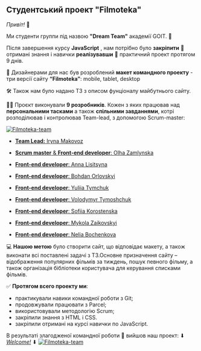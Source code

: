 ## Студентський проект "Filmoteka"

_Привіт!_ :wave:

Ми студенти группи під назвою **"Dream Team"** академії GOIT. :rocket:

Після завершення курсу **JavaScript** , нам потрібно було **закріпити**
:pushpin: отримані знання і навички **реалізувавши** :page_with_curl: практичний
проект протягом 9 днів.

:art: Дизайнерами для нас був розроблений **макет командного проекту** - три
версії сайту **“Filmoteka”**: mobile, tablet, desktop

:hammer_and_wrench: Також нам було надано ТЗ з описом фунціоналу майбутнього
сайту.

:man_student: Проєкт виконували **9 розробників**. Кожен з яких працював над
**персональними тасками** а також **спільними завданнями**, котрі розподілював і
контролював Team-lead, з допомогою Scrum-master:

<a href="https://irenecreadora.github.io/filmoteka-dream-team/"><img src="https://drive.google.com/file/d/1ML0WLnVFLzUHKrWmqs-kV-PXAHnh-1QR/view?usp=share_link" alt="Filmoteka-team" border="0"></a>

- [**Team Lead:** Iryna Makovoz](https://github.com/IreneCreadora)

- [**Scrum master** & **Front-end developer**: Olha Zamlynska](https://github.com/olhazamlynska)

- [**Front-end developer**: Anna Lisitsyna](https://github.com/lisitsyna-anna)

- [**Front-end developer**: Bohdan Orlovskyi](https://github.com/Bohdan100)

- [**Front-end developer**: Yuliia Tymchuk](https://github.com/yuliia-tymchuk)

- [**Front-end developer**: Volodymyr Tymoshchuk](https://github.com/Vobzilla)

- [**Front-end developer**: Sofiia Korostenska](https://github.com/SofiiaKorost)

- [**Front-end developer**: Mykola Zaikovskyi](https://github.com/mykola1982)

- [**Front-end developer**: Nelia Bochenkova](https://github.com/Nelia95)

:computer: **Нашою метою** було створити сайт, що відповідає макету, а також
виконати всі поставлені задачі з ТЗ.Основне призначення сайту – відображення
популярних фільмів за тиждень, пошук певного фільму, а також організація
бібліотеки користувача для керування списками фільмів.

:white_check_mark: **Протягом всего проекту ми**:

- практикували навики командної роботи з Git;
- продовжували працювати з Parcel;
- використовували методологію Scrum;
- закріпили знання з HTML і CSS.
- закріпили отримані на курсі навички по JavaScript.

В результаті злагодженої командної роботи :handshake: вийшов наш проект: ⬇
[_Welcome!_](https://irenecreadora.github.io/filmoteka-dream-team/) ⬇
<a href="https://irenecreadora.github.io/filmoteka-dream-team/"><img src="https://prnt.sc/zX0SgGNEFlqx.png" alt="Filmoteka-team" border="0"></a>
